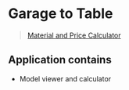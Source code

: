 # Garage to Table
> [Material and Price Calculator](https://dominiccerchio.com/garagetotable)

## Application contains
* Model viewer and calculator
